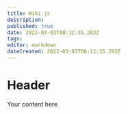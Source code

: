 ```yaml
---
title: Wiki.js
description: 
published: true
date: 2022-03-03T00:12:35.283Z
tags: 
editor: markdown
dateCreated: 2022-03-03T00:12:35.283Z
---
```


# Header
Your content here